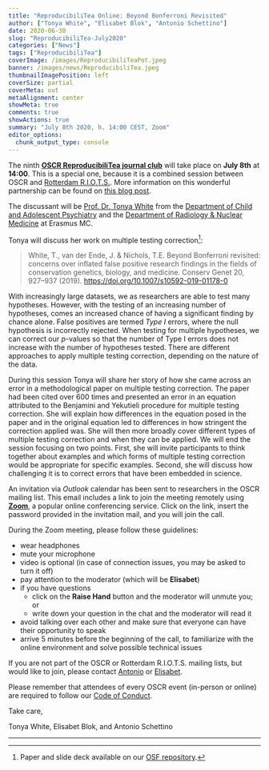 ```yaml
---
title: "ReproducibiliTea Online: Beyond Bonferroni Revisited"
author: ["Tonya White", "Elisabet Blok", "Antonio Schettino"]
date: 2020-06-30
slug: "ReproducibiliTea-July2020"
categories: ["News"]
tags: ["ReproducibiliTea"]
coverImage: /images/ReproducibiliTeaPot.jpeg
banner: /images/news/ReproducibiliTea.jpeg
thumbnailImagePosition: left
coverSize: partial
coverMeta: out
metaAlignment: center
showMeta: true
comments: true
showActions: true
summary: "July 8th 2020, h. 14:00 CEST, Zoom"
editor_options: 
  chunk_output_type: console
---
```


The ninth [**OSCR ReproducibiliTea journal club**](https://www.openscience-rotterdam.com/2019/10/announcement-reproducibilitea/) will take place on **July 8th** at **14:00**. This is a special one, because it is a combined session between OSCR and [Rotterdam R.I.O.T.S.](https://rdam-riot-science-club.github.io/). More information on this wonderful partnership can be found on [this blog post](https://www.openscience-rotterdam.com/2020/03/oscr-riots/).

The discussant will be [Prof. Dr. Tonya White](https://www.erasmusmc.nl/en/sophia/research/researchers/white-tonya) from the [Department of Child and Adolescent Psychiatry](https://www.erasmusmc.nl/en/sophia/research/departments-and-centers/child-psychiatry) and the [Department of Radiology & Nuclear Medicine](https://www.erasmusmc.nl/en/research/departments/radiology-and-nuclear-medicine) at Erasmus MC. 

Tonya will discuss her work on multiple testing correction[^1]: 

> White, T., van der Ende, J. & Nichols, T.E. Beyond Bonferroni revisited: concerns over inflated false positive research findings in the fields of conservation genetics, biology, and medicine. Conserv Genet 20, 927–937 (2019). https://doi.org/10.1007/s10592-019-01178-0

With increasingly large datasets, we as researchers are able to test many hypotheses. However, with the testing of an increasing number of hypotheses, comes an increased chance of having a significant finding by chance alone. False positives are termed *Type I* errors, where the null hypothesis is incorrectly rejected. When testing for multiple hypotheses, we can correct our *p*-values so that the number of Type I errors does not increase with the number of hypotheses tested. There are different approaches to apply multiple testing correction, depending on the nature of the data.

During this session Tonya will share her story of how she came across an error in a methodological paper on multiple testing correction. The paper had been cited over 600 times and presented an error in an equation attributed to the Benjamini and Yekutieli procedure for multiple testing correction. She will explain how differences in the equation posed in the paper and in the original equation led to differences in how stringent the correction applied was. She will then more broadly cover different types of multiple testing correction and when they can be applied. We will end the session focusing on two points. First, she will invite participants to think together about examples and which forms of multiple testing correction would be appropriate for specific examples. Second, she will discuss how challenging it is to correct errors that have been embedded in science.

An invitation via *Outlook* calendar has been sent to researchers in the OSCR mailing list. This email includes a link to join the meeting remotely using [**Zoom**](https://zoom.us/), a popular online conferencing service. Click on the link, insert the password provided in the invitation mail, and you will join the call.

During the Zoom meeting, please follow these guidelines:

* wear headphones
* mute your microphone
* video is optional (in case of connection issues, you may be asked to turn it off)
* pay attention to the moderator (which will be **Elisabet**)
* if you have questions
  - click on the **Raise Hand** button and the moderator will unmute you; or
  - write down your question in the chat and the moderator will read it
* avoid talking over each other and make sure that everyone can have their opportunity to speak
* arrive 5 minutes before the beginning of the call, to familiarize with the online environment and solve possible technical issues

If you are not part of the OSCR or Rotterdam R.I.O.T.S. mailing lists, but would like to join, please contact [Antonio](mailto:schettino@eur.nl) or [Elisabet](mailto:e.blok@erasmusmc.nl).

Please remember that attendees of every OSCR event (in-person or online) are required to follow our [Code of Conduct](https://www.openscience-rotterdam.com/coc/).

Take care,

Tonya White, Elisabet Blok, and Antonio Schettino

***
[^1]: Paper and slide deck available on our [OSF repository](https://osf.io/yk9pf/).


